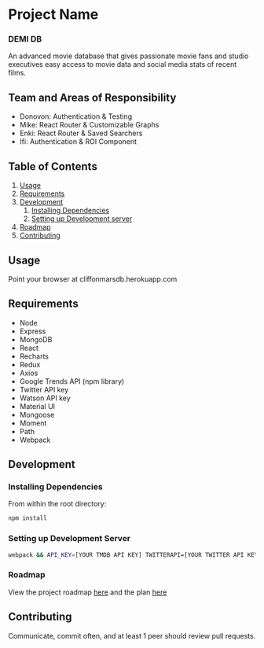 # Project Name

### DEMI DB

An advanced movie database that gives passionate movie fans and studio executives easy access to movie data and social media stats of recent films.

## Team and Areas of Responsibility

  - Donovon: Authentication & Testing
  - Mike: React Router & Customizable Graphs
  - Enki: React Router & Saved Searchers
  - Ifi: Authentication & ROI Component

## Table of Contents

1. [Usage](#Usage)
1. [Requirements](#requirements)
1. [Development](#development)
    1. [Installing Dependencies](#installing-dependencies)
    1. [Setting up Development server](#setting-up-development-server)
1. [Roadmap](#roadmap)
1. [Contributing](#contributing)

## Usage

Point your browser at cliffonmarsdb.herokuapp.com

## Requirements

- Node
- Express
- MongoDB
- React
- Recharts
- Redux
- Axios
- Google Trends API (npm library)
- Twitter API key
- Watson API key
- Material UI
- Mongoose
- Moment
- Path
- Webpack


## Development

### Installing Dependencies

From within the root directory:

```sh
npm install
```

### Setting up Development Server

```sh
webpack && API_KEY=[YOUR TMDB API KEY] TWITTERAPI=[YOUR TWITTER API KEY] WATSONAPI=[YOUR WATSON API KEY] node app.js
```

### Roadmap

View the project roadmap [here](ROADMAP.md) and the plan [here](https://docs.google.com/document/d/15czq7Fzn3rc_JXZxyFtZpoqCtUIBf08MkfFHV2tYLOI/edit?usp=sharing)


## Contributing

Communicate, commit often, and at least 1 peer should review pull requests.
